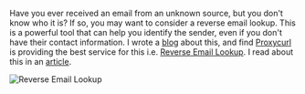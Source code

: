 Have you ever received an email from an unknown source, but you don't know who it is? If so, you may want to consider a reverse email lookup. This is a powerful tool that can help you identify the sender, even if you don't have their contact information. I wrote a [blog](https://hulkhack.blogspot.com/2022/12/reverse-email-lookup.html) about this, and find [Proxycurl](https://nubela.co/proxycurl/) is providing the best service for this i.e. [Reverse Email Lookup](https://nubela.co/proxycurl/reverse-email-lookup). I read about this in an [article](https://nubela.co/blog/3-simple-methods-to-do-reverse-email-lookup/?utm_campaign=writers%20domain&utm_source=website&utm_medium=review&utm_content=3%20reverse%20email%20lookup).

![Reverse Email Lookup](https://accountgram-production.sfo2.cdn.digitaloceanspaces.com/nubelaco_ghost/2022/10/TLC_3_Simple_Methods_to_do_Reverse_Email_Lookup__.png)
